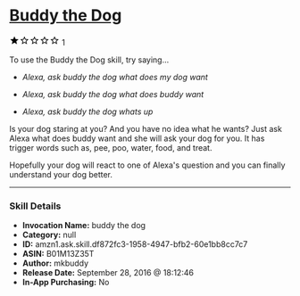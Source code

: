 # [Buddy the Dog](http://alexa.amazon.com/#skills/amzn1.ask.skill.df872fc3-1958-4947-bfb2-60e1bb8cc7c7)
![1 stars](../../images/ic_star_black_18dp_1x.png)![1 stars](../../images/ic_star_border_black_18dp_1x.png)![1 stars](../../images/ic_star_border_black_18dp_1x.png)![1 stars](../../images/ic_star_border_black_18dp_1x.png)![1 stars](../../images/ic_star_border_black_18dp_1x.png) 1

To use the Buddy the Dog skill, try saying...

* *Alexa, ask buddy the dog what does my dog want*

* *Alexa, ask buddy the dog what does buddy want*

* *Alexa, ask buddy the dog whats up*

Is your dog staring at you? And you have no idea what he wants? Just ask Alexa what does buddy want and she will ask your dog for you. It has trigger words such as, pee, poo, water, food, and treat.

Hopefully your dog will react to one of Alexa's question and you can finally understand your dog better.

***

### Skill Details

* **Invocation Name:** buddy the dog
* **Category:** null
* **ID:** amzn1.ask.skill.df872fc3-1958-4947-bfb2-60e1bb8cc7c7
* **ASIN:** B01M13Z35T
* **Author:** mkbuddy
* **Release Date:** September 28, 2016 @ 18:12:46
* **In-App Purchasing:** No
